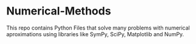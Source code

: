 # Numerical-Methods

This repo contains Python Files that solve many problems with numerical aproximations using libraries like SymPy, SciPy, Matplotlib and NumPy.
